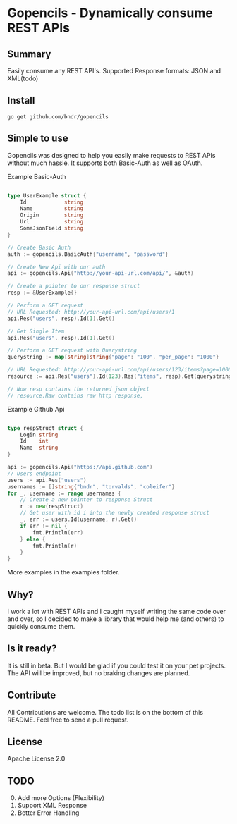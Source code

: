 # Gopencils - Dynamically consume REST APIs

## Summary
Easily consume any REST API's. Supported Response formats: JSON and XML(todo)


## Install

    go get github.com/bndr/gopencils

## Simple to use

Gopencils was designed to help you easily make requests to REST APIs without much hassle. It supports both Basic-Auth as well as OAuth.

Example Basic-Auth

```go

type UserExample struct {
	Id            string
	Name          string
	Origin        string
	Url           string
	SomeJsonField string
}

// Create Basic Auth
auth := gopencils.BasicAuth{"username", "password"}

// Create New Api with our auth
api := gopencils.Api("http://your-api-url.com/api/", &auth)

// Create a pointer to our response struct
resp := &UserExample{}

// Perform a GET request
// URL Requested: http://your-api-url.com/api/users/1
api.Res("users", resp).Id(1).Get()

// Get Single Item
api.Res("users", resp).Id(1).Get()

// Perform a GET request with Querystring
querystring := map[string]string{"page": "100", "per_page": "1000"}

// URL Requested: http://your-api-url.com/api/users/123/items?page=100&per_page=1000
resource := api.Res("users").Id(123).Res("items", resp).Get(querystring)

// Now resp contains the returned json object
// resource.Raw contains raw http response,

```

Example Github Api

```go

type respStruct struct {
	Login string
	Id    int
	Name  string
}

api := gopencils.Api("https://api.github.com")
// Users endpoint
users := api.Res("users")
usernames := []string{"bndr", "torvalds", "coleifer"}
for _, username := range usernames {
	// Create a new pointer to response Struct
	r := new(respStruct)
	// Get user with id i into the newly created response struct
	_, err := users.Id(username, r).Get()
	if err != nil {
		fmt.Println(err)
	} else {
		fmt.Println(r)
	}
}
```
More examples in the examples folder.

## Why?
I work a lot with REST APIs and I caught myself writing the same code over and over, so I decided to make a library that would help me (and others) to quickly consume them.

## Is it ready?

It is still in beta. But I would be glad if you could test it on your pet projects. The API will be improved, but no braking changes are planned. 

## Contribute

All Contributions are welcome. The todo list is on the bottom of this README. Feel free to send a pull request.

## License

Apache License 2.0

## TODO
0. Add more Options (Flexibility)
1. Support XML Response
2. Better Error Handling
